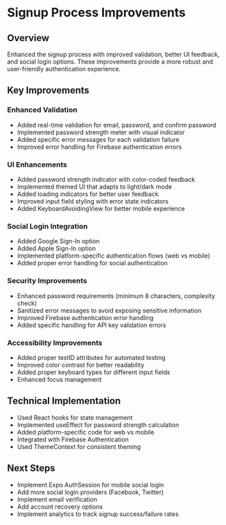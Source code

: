 # Signup Process Improvements

## Overview
Enhanced the signup process with improved validation, better UI feedback, and social login options. These improvements provide a more robust and user-friendly authentication experience.

## Key Improvements

### Enhanced Validation
- Added real-time validation for email, password, and confirm password
- Implemented password strength meter with visual indicator
- Added specific error messages for each validation failure
- Improved error handling for Firebase authentication errors

### UI Enhancements
- Added password strength indicator with color-coded feedback
- Implemented themed UI that adapts to light/dark mode
- Added loading indicators for better user feedback
- Improved input field styling with error state indicators
- Added KeyboardAvoidingView for better mobile experience

### Social Login Integration
- Added Google Sign-In option
- Added Apple Sign-In option
- Implemented platform-specific authentication flows (web vs mobile)
- Added proper error handling for social authentication

### Security Improvements
- Enhanced password requirements (minimum 8 characters, complexity check)
- Sanitized error messages to avoid exposing sensitive information
- Improved Firebase authentication error handling
- Added specific handling for API key validation errors

### Accessibility Improvements
- Added proper testID attributes for automated testing
- Improved color contrast for better readability
- Added proper keyboard types for different input fields
- Enhanced focus management

## Technical Implementation
- Used React hooks for state management
- Implemented useEffect for password strength calculation
- Added platform-specific code for web vs mobile
- Integrated with Firebase Authentication
- Used ThemeContext for consistent theming

## Next Steps
- Implement Expo AuthSession for mobile social login
- Add more social login providers (Facebook, Twitter)
- Implement email verification
- Add account recovery options
- Implement analytics to track signup success/failure rates